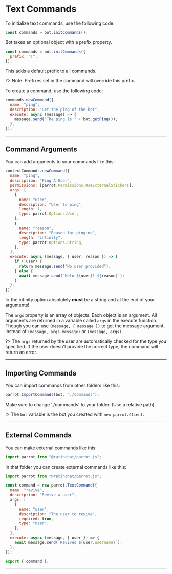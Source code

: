 # Text Commands

To initialize text commands, use the following code:

```js
const commands = bot.initCommands();
```

Bot takes an optional object with a prefix property.

```js
const commands = bot.initCommands({
  prefix: "!",
});
```

This adds a default prefix to all commands.

?> Note: Prefixes set in the command will override this prefix.

To create a command, use the following code:

```js
commands.newCommand({
  name: "ping",
  description: "Get the ping of the bot",
  execute: async (message) => {
    message.send("The ping is " + bot.getPing());
  },
});
```

---

## Command Arguments

You can add arguments to your commands like this:

```js
contextCommands.newCommand({
  name: "ping",
  description: "Ping A User",
  permissions: [parrot.Permissions.UseExternalStickers],
  args: [
    {
      name: "user",
      description: "User to ping",
      length: 1,
      type: parrot.Options.User,
    },
    {
      name: "reason",
      description: "Reason for pinging",
      length: "infinity",
      type: parrot.Options.String,
    },
  ],
  execute: async (message, { user, reason }) => {
    if (!user) {
      return message.send("No user provided");
    } else {
      await message.send(`Helo ${user}! ${reason}`);
    }
  },
});
```

!> the infinity option absolutely **must** be a string and at the end of your arguments!

The `args` property is an array of objects. Each object is an argument.
All arguments are returned in a variable called `args` in the execute function. Though you can use `(message, { message })` to get the message argument, instead of `(message, args.message)` or `(message, args)`.

?> The `args` returned by the user are automatically checked for the type you specified. If the user doesn't provide the correct type, the command will return an error.

---

## Importing Commands

You can import commands from other folders like this:

```js
parrot.ImportCommands(bot, "./commands");
```

Make sure to change './commands' to your folder. (Use a relative path).

!> The `bot` variable is the bot you created with `new parrot.Client`.

---

## External Commands

You can make external commands like this:

```js
import parrot from "@ratinchat/parrot.js";
```

In that folder you can create external commands like this:

```js
import parrot from "@ratinchat/parrot.js";

const command = new parrot.TextCommand({
  name: "revive",
  description: "Revive a user",
  args: [
    {
      name: "user",
      description: "The user to revive",
      required: true,
      type: "user",
    },
  ],
  execute: async (message, { user }) => {
    await message.send(`Revived ${user.username}`);
  },
});

export { command };
```

---
